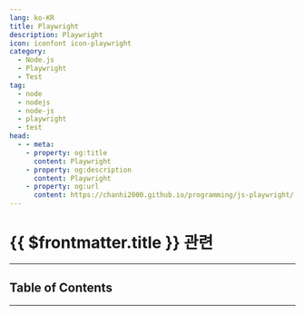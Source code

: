 ```yaml
---
lang: ko-KR
title: Playwright
description: Playwright
icon: iconfont icon-playwright
category: 
  - Node.js
  - Playwright
  - Test
tag:
  - node
  - nodejs
  - node-js
  - playwright
  - test
head:
  - - meta:
    - property: og:title
      content: Playwright
    - property: og:description
      content: Playwright
    - property: og:url
      content: https://chanhi2000.github.io/programming/js-playwright/
---
```


# {{ $frontmatter.title }} 관련

<ShieldsGroup logos="playwright"/>

---

## Table of Contents

<ToCLocal basePath="/programming/js-playwright/" />

---

<TagLinks />